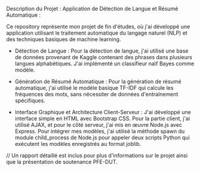 Description du Projet : Application de Détection de Langue et Résumé Automatique :

Ce repository représente mon projet de fin d'études, où j'ai développé une application utilisant le traitement automatique du langage naturel (NLP) et des techniques basiques de machine learning.

- Détection de Langue :
Pour la détection de langue, j'ai utilisé une base de données provenant de Kaggle contenant des phrases dans plusieurs langues alphabétiques. J'ai implémenté un classifieur naïf Bayes comme modèle.

- Génération de Résumé Automatique :
Pour la génération de résumé automatique, j'ai utilisé le modèle basique TF-IDF qui calcule les fréquences des mots, sans nécessiter de données d'entraînement spécifiques.

- Interface Graphique et Architecture Client-Serveur :
J'ai développé une interface simple en HTML avec Bootstrap CSS. Pour la partie client, j'ai utilisé AJAX, et pour le côté serveur, j'ai mis en œuvre Node.js avec Express. Pour intégrer mes modèles, j'ai utilisé la méthode spawn du module child_process de Node.js pour appeler deux scripts Python qui exécutent les modèles enregistrés au format joblib.

// Un rapport détaillé est inclus pour plus d'informations sur le projet ainsi que la présentation de soutenance PFE-DUT.

